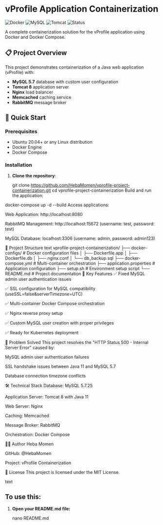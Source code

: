 # vProfile Application Containerization

![Docker](https://img.shields.io/badge/Docker-Containerized-blue)
![MySQL](https://img.shields.io/badge/MySQL-5.7-orange)
![Tomcat](https://img.shields.io/badge/Tomcat-8-green)
![Status](https://img.shields.io/badge/Status-Completed-success)

A complete containerization solution for the vProfile application using Docker and Docker Compose.

## 📋 Project Overview

This project demonstrates containerization of a Java web application (vProfile) with:
- **MySQL 5.7** database with custom user configuration
- **Tomcat 8** application server
- **Nginx** load balancer
- **Memcached** caching service
- **RabbitMQ** message broker

## 🚀 Quick Start

### Prerequisites
- Ubuntu 20.04+ or any Linux distribution
- Docker Engine
- Docker Compose

### Installation

1. **Clone the repository**:
  
   git clone https://github.com/HebaMomen/vprofile-project-containerization.git
   cd vprofile-project-containerization
Build and run the application:


docker-compose up -d --build
Access applications:

Web Application: http://localhost:8080

RabbitMQ Management: http://localhost:15672 (username: test, password: test)

MySQL Database: localhost:3306 (username: admin, password: admin123)

📁 Project Structure
text
vprofile-project-containerization/
├── docker-configs/          # Docker configuration files
│   ├── Dockerfile.app
│   ├── Dockerfile.db
│   ├── nginx.conf
│   └── db_backup.sql
├── docker-compose.yml       # Multi-container orchestration
├── application.properties   # Application configuration
├── setup.sh                # Environment setup script
└── README.md               # Project documentation
🔧 Key Features
✅ Fixed MySQL admin user authentication issues

✅ SSL configuration for MySQL compatibility (useSSL=false&serverTimezone=UTC)

✅ Multi-container Docker Compose orchestration

✅ Nginx reverse proxy setup

✅ Custom MySQL user creation with proper privileges

✅ Ready for Kubernetes deployment

🐛 Problem Solved
This project resolves the "HTTP Status 500 - Internal Server Error" caused by:

MySQL admin user authentication failures

SSL handshake issues between Java 11 and MySQL 5.7

Database connection timezone conflicts

🛠️ Technical Stack
Database: MySQL 5.7.25

Application Server: Tomcat 8 with Java 11

Web Server: Nginx

Caching: Memcached

Message Broker: RabbitMQ

Orchestration: Docker Compose

👨‍💻 Author
Heba Momen

GitHub: @HebaMomen

Project: vProfile Containerization

📝 License
This project is licensed under the MIT License.

text

## **To use this:**

1. **Open your README.md file:**
 
   nano README.md
